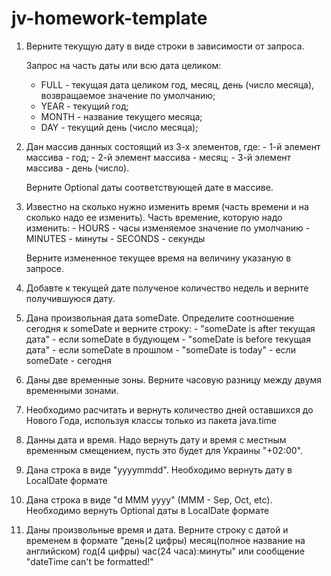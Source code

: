# jv-homework-template

1. Верните текущую дату в виде строки в зависимости от запроса.
   
   Запрос на часть даты или всю дата целиком:
     - FULL - текущая дата целиком год, месяц, день (число месяца),
       возвращаемое значение по умолчанию;
     - YEAR - текущий год;
     - MONTH - название текущего месяца;
     - DAY - текущий день (число месяца);

2. Дан массив данных состоящий из 3-х элементов, где:
        - 1-й элемент массива - год;
        - 2-й элемент массива - месяц;
        - 3-й элемент массива - день (число).
   
   Верните Optional даты соответствующей дате в массиве.

3. Известно на сколько нужно изменить время (часть времени и на сколько надо ее изменить).
   Часть времение, которую надо изменить:
        - HOURS - часы
          изменяемое значение по умолчанию
        - MINUTES - минуты
        - SECONDS - секунды
   
   Верните измененное текущее время на величину указаную в запросе.

4. Добавте к текущей дате полученое количество недель и верните получившуюся дату.

5. Дана произвольная дата someDate.
   Определите соотношение сегодня к someDate и верните строку:
        - "someDate is after текущая дата" - если someDate в будующем
        - "someDate is before текущая дата" - если someDate в прошлом
        - "someDate is today" - если someDate - сегодня
        
6. Даны две временные зоны.
   Верните часовую разницу между двумя временными зонами.
        
7. Необходимо расчитать и вернуть количество дней оставшихся до Нового Года,
   используя классы только из пакета java.time
   
8. Данны дата и время. Надо вернуть дату и время с местным временным смещением,
   пусть это будет для Украины "+02:00".

9. Дана строка в виде "yyyymmdd".
   Необходимо вернуть дату в LocalDate формате

10. Дана строка в виде "d MMM yyyy" (MMM - Sep, Oct, etc).
    Необходимо вернуть Optional даты в LocalDate формате

11. Даны произвольные время и дата.
    Верните строку с датой и временем в формате
    "день(2 цифры) месяц(полное название на английском) год(4 цифры) час(24 часа):минуты"
    или сообщение "dateTime can't be formatted!"
   